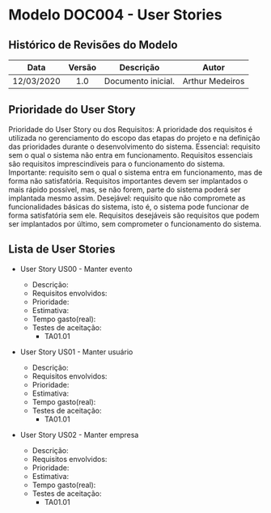 # Modelo DOC004 - User Stories 

## Histórico de Revisões do Modelo

|     Data    |   Versão  |     Descrição     |      Autor     |
| ------------|:----------------:|:----------:|:--------------:|
| 12/03/2020  |    1.0    | Documento inicial.| Arthur Medeiros|

## Prioridade do User Story

Prioridade do User Story ou dos Requisitos: A prioridade dos requisitos é utilizada no gerenciamento do escopo das etapas do projeto e na definição das prioridades durante o desenvolvimento do sistema.
Essencial: requisito sem o qual o sistema não entra em funcionamento. Requisitos essenciais são requisitos imprescindíveis para o funcionamento do sistema.
Importante: requisito sem o qual o sistema entra em funcionamento, mas de forma não satisfatória. Requisitos importantes devem ser implantados o mais rápido possível, mas, se não forem, parte do sistema poderá ser implantada mesmo assim.
Desejável: requisito que não compromete as funcionalidades básicas do sistema, isto é, o sistema pode funcionar de forma satisfatória sem ele. Requisitos desejáveis são requisitos que podem ser implantados por último, sem comprometer o funcionamento do sistema.

## Lista de User Stories

* User Story US00 - Manter evento

  * Descrição: 
  * Requisitos envolvidos:
  * Prioridade: 
  * Estimativa:
  * Tempo gasto(real): 
  * Testes de aceitação:
      * TA01.01
      
* User Story US01 - Manter usuário

  * Descrição: 
  * Requisitos envolvidos:
  * Prioridade: 
  * Estimativa:
  * Tempo gasto(real): 
  * Testes de aceitação:
      * TA01.01
      
* User Story US02 - Manter empresa

  * Descrição: 
  * Requisitos envolvidos:
  * Prioridade: 
  * Estimativa:
  * Tempo gasto(real): 
  * Testes de aceitação:
      * TA01.01
